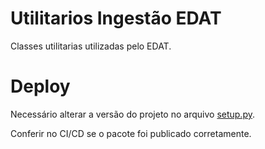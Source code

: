 # Utilitarios Ingestão EDAT
Classes utilitarias utilizadas pelo EDAT.


# Deploy
Necessário alterar a versão do projeto no arquivo [setup.py](./setup.py).

Conferir no CI/CD se o pacote foi publicado corretamente.

